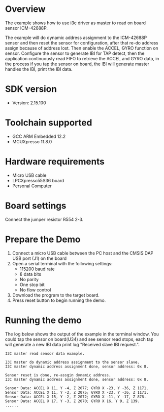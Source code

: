 Overview
========
The example shows how to use i3c driver as master to read on board sensor ICM-42688P.

The example will do dynamic address assignment to the ICM-42688P sensor and then reset
the sensor for configuration, after that re-do address assign because of address lost.
Then enable the ACCEL, GYRO function on sensor. Configure the sensor to generate IBI for
TAP detect, then the application continuously read FIFO to retrieve the ACCEL and GYRO
data, in the process if you tap the sensor on board, the IBI will generate master handles
the IBI, print the IBI data.

SDK version
===========
- Version: 2.15.100

Toolchain supported
===================
- GCC ARM Embedded  12.2
- MCUXpresso  11.8.0

Hardware requirements
=====================
- Micro USB cable
- LPCXpresso55S36 board
- Personal Computer

Board settings
==============
Connect the jumper resistor R554 2-3.

Prepare the Demo
================
1.  Connect a micro USB cable between the PC host and the CMSIS DAP USB port (J1) on the board
2.  Open a serial terminal with the following settings:
    - 115200 baud rate
    - 8 data bits
    - No parity
    - One stop bit
    - No flow control
3.  Download the program to the target board.
4.  Press reset button to begin running the demo.

Running the demo
================
The log below shows the output of the example in the terminal window. You could tap the sensor on board(U34) and see sensor read stops, each tap will generate a new IBI data print log "Received slave IBI request.". 
~~~~~~~~~~~~~~~~~~~~~
I3C master read sensor data example.

I3C master do dynamic address assignment to the sensor slave.
I3C master dynamic address assignment done, sensor address: 0x 8.

Sensor reset is done, re-assgin dynamic address.
I3C master dynamic address assignment done, sensor address: 0x 8.

Sensor Data: ACCEL X 11, Y -4, Z 2077; GYRO X -23, Y -36, Z 1171.
Sensor Data: ACCEL X 11, Y -2, Z 2075; GYRO X -23, Y -36, Z 1171.
Sensor Data: ACCEL X 15, Y -2, Z 2072; GYRO X -11, Y -17, Z 878.
Sensor Data: ACCEL X 17, Y -3, Z 2070; GYRO X 16, Y 9, Z 139.
......
~~~~~~~~~~~~~~~~~~~~~
